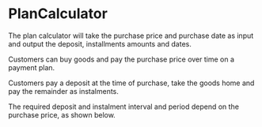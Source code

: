 ﻿# PlanCalculator

The plan calculator will take the purchase price and purchase date as input and output the deposit, installments amounts and dates. 

Customers can buy goods and pay the purchase price over time on a payment plan. 

Customers pay a deposit at the time of purchase, take the goods home and pay the remainder as instalments.

The required deposit and instalment interval and period depend on the purchase price, as shown below.

